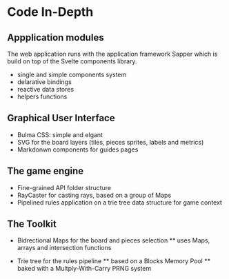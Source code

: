 
# Code In-Depth

## Appplication modules

The web applicatiion runs with the application framework Sapper which is build on top of the Svelte components library.

* single and simple components system
* delarative bindings
* reactive data stores
* helpers functions

## Graphical User Interface

* Bulma CSS: simple and elgant
* SVG for the board layers (tiles, pieces sprites, labels and metrics)
* Markdonwn components for guides pages

## The game engine

* Fine-grained API folder structure
* RayCaster for  casting rays, based on a group of Maps
* Pipelined rules application on a trie tree data structure for game context

## The Toolkit

* Bidrectional Maps for the board and pieces selection
** uses Maps, arrays and intersection functions

* Trie tree for the rules pipeline
** based on a Blocks Memory Pool
** baked with a Multply-With-Carry PRNG system



